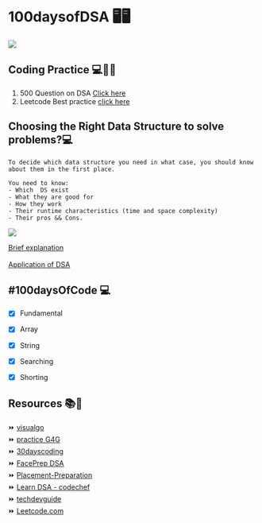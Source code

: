 # 100daysofDSA 🖥🖥

![](https://miro.medium.com/max/2560/1*sMryEXZVPKFjGNcfSzE8Mw.jpeg)
 
  

## Coding Practice 💻👩‍💻

1. 500 Question on DSA [Click here](https://drive.google.com/drive/folders/1YmxM3F7D0-23i9NbZ8kJ-slMKuPefEfT) <br>
2. Leetcode Best practice [click here](https://drive.google.com/drive/folders/1YmxM3F7D0-23i9NbZ8kJ-slMKuPefEfT) <br>


## Choosing the Right Data Structure to solve problems?💻

```
To decide which data structure you need in what case, you should know about them in the first place.

You need to know:
- Which  DS exist
- What they are good for
- How they work
- Their runtime characteristics (time and space complexity)
- Their pros && Cons.

```

![](https://www.hellocodeclub.com/wp-content/uploads/2020/05/diagram-data-structure-6-300x300-1.png)


[Brief explanation](https://www.careerdrill.com/blog/coding-interview/choosing-the-right-data-structure-to-solve-problems/)  <br>   
[Application of DSA](https://www.geeksforgeeks.org/real-time-application-of-data-structures/)

## #100daysOfCode 💻 
 
- [X] Fundamental
- [x] Array
- [x] String
- [X] Searching
- [X] Shorting


## Resources 📚🧾

⏩ [visualgo](https://visualgo.net/en)  <br>
⏩ [practice G4G](https://practice.geeksforgeeks.org/explore/?page=1) <br>
⏩ [30dayscoding](https://30dayscoding.com/) <br>
⏩ [FacePrep DSA](https://www.faceprep.in/data-structures/) <br>
⏩ [Placement-Preparation](https://github.com/anushka23g/Complete-Placement-Preparation) <br>
⏩ [Learn DSA - codechef](https://www.codechef.com/certification/data-structures-and-algorithms/prepare) <br>
⏩ [techdevguide](https://techdevguide.withgoogle.com/resources)<br>
⏩ [Leetcode.com](https://leetcode.com/explore/learn/)
